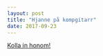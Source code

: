 ```yaml
---
layout: post
title: "Hjanne på kompgitarr"
date: 2017-09-23
---
```


[Kolla in honom!](https://scontent-arn2-1.xx.fbcdn.net/v/t1.0-9/19989420_1798704303478184_3865495029058489948_n.jpg?oh=766b4a9cfa776224096fda56460926d1&oe=5A55A92D)
